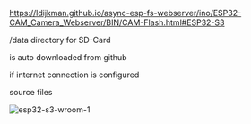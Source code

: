 https://ldijkman.github.io/async-esp-fs-webserver/ino/ESP32-CAM_Camera_Webserver/BIN/CAM-Flash.html#ESP32-S3


/data directory for SD-Card 

is auto downloaded from github 

if internet connection is configured


source files

![esp32-s3-wroom-1](https://github.com/ldijkman/async-esp-fs-webserver/assets/45427770/74b7b1a2-4a56-4da8-b12b-6e61aae9e058)
